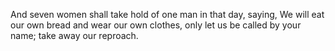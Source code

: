 And seven women shall take hold of one man in that day, saying, We will eat our own bread and wear our own clothes, only let us be called by your name; take away our reproach.
